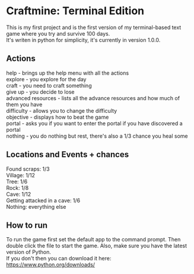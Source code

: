 # Craftmine: Terminal Edition
This is my first project and is the first version of my terminal-based text game where you try and survive 100 days.  
It's writen in python for simplicity, it's currently in version 1.0.0.  

## Actions
help - brings up the help menu with all the actions  
explore - you explore for the day  
craft - you need to craft something  
give up - you decide to lose  
advanced resources - lists all the advance resources and how much of them you have  
difficulty - allows you to change the difficulty  
objective - displays how to beat the game  
portal - asks you if you want to enter the portal if you have discovered a portal  
nothing - you do nothing but rest, there's also a 1/3 chance you heal some  

## Locations and Events + chances
Found scraps: 1/3  
Village: 1/12  
Tree: 1/6  
Rock: 1/8  
Cave: 1/12  
Getting attacked in a cave: 1/6  
Nothing: everything else  

## How to run
To run the game first set the default app to the command prompt. Then double click the file to start the game. Also, make sure you have the latest version of Python.  
If you don't then you can download it here: https://www.python.org/downloads/
